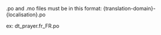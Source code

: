 .po and .mo files must be in this format:
{translation-domain}-{localisation}.po

ex:
dt_prayer.fr_FR.po
